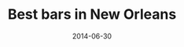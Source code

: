 ---
title: Best bars in New Orleans
date: 2014-06-30
clip_url: http://www.bestofneworleans.com/gambit/NewOrleansBarFinder/Page
image_url: /images/thumbnails/2014-06-30-best-bars.png
image_alt: Best bars in New Orleans
description: The online component of Gambit's annual Best Bars issue, presented as an interactive quiz to differentiate between the different types of bars.
repo: https://github.com/ThomasThoren/best-bars-2014
tools: Google Sheets API, JavaScript
---